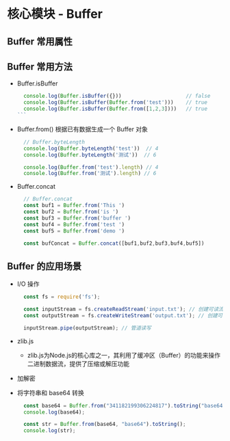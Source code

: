 # 核心模块 - Buffer

## Buffer 常用属性

## Buffer 常用方法
* Buffer.isBuffer
  ````js
    console.log(Buffer.isBuffer({}))                     // false
    console.log(Buffer.isBuffer(Buffer.from('test')))    // true
    console.log(Buffer.isBuffer(Buffer.from([1,2,3])))   // true
  ```

* Buffer.from()	  根据已有数据生成一个 Buffer 对象
  ```js
    // Buffer.byteLength
    console.log(Buffer.byteLength('test'))  // 4
    console.log(Buffer.byteLength('测试'))  // 6

    console.log(Buffer.from('test').length) // 4
    console.log(Buffer.from('测试').length) // 6

  ```

* Buffer.concat
  ```js
    // Buffer.concat
    const buf1 = Buffer.from('This ')
    const buf2 = Buffer.from('is ')
    const buf3 = Buffer.from('buffer ')
    const buf4 = Buffer.from('test ')
    const buf5 = Buffer.from('demo ')

    const bufConcat = Buffer.concat([buf1,buf2,buf3,buf4,buf5])
  ```

## Buffer 的应用场景
* I/O 操作
  ```js
    const fs = require('fs');

    const inputStream = fs.createReadStream('input.txt'); // 创建可读流
    const outputStream = fs.createWriteStream('output.txt'); // 创建可写流

    inputStream.pipe(outputStream); // 管道读写
  ```
  
* zlib.js 
  - zlib.js为Node.js的核心库之一，其利用了缓冲区（Buffer）的功能来操作二进制数据流，提供了压缩或解压功能

* 加解密

* 将字符串和 base64 转换
  ```js
    const base64 = Buffer.from("341182199306224817").toString("base64");
    console.log(base64);

    const str = Buffer.from(base64, "base64").toString();
    console.log(str);
  ```
